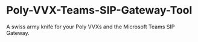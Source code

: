 # Poly-VVX-Teams-SIP-Gateway-Tool
A swiss army knife for your Poly VVXs and the Microsoft Teams SIP Gateway.
